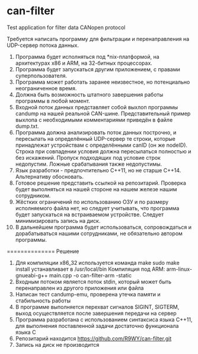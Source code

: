 # can-filter
Test application for filter data CANopen protocol

Требуется написать программу для фильтрации и перенаправления на UDP-сервер потока данных.

1. Программа будет исполняться под *nix-платформой, на архитектурах x86 и ARM, на 32-битных процессорах.
2. Программа будет запускаться другим приложением, с правами суперпользователя.
3. Программа может работать заранее неизвестное, но потенциально неограниченное время.
4. Должна быть возможность штатного завершения работы программы в любой момент.
5. Входной поток данных представляет собой выхлоп программы candump на нашей реальной CAN-шине. Представительный пример выхлопа с необходимыми комментариями приведён в файле dump.txt.
6. Программа должна анализировать поток данных построчно, и пересылать на определённый UDP-сервер те строки, которые принадлежат устройствам с определёнными canID (он же nodeID). Строка при совпадении условия должна пересылаться полностью и без искажений. Пропуск подходящих под условие строк недопустим. Ложные срабатывания также недопустимы.
7. Язык разработки - предпочтительно C++11, но не старше C++14. Альтернативу обосновать.
8. Готовое решение представить ссылкой на репозитарий. Проверка будет выполняться на нашей стороне на нашем железе нашим сотрудником.
9. Жёстких ограничений по использованию ОЗУ и по размеру исполняемого файла нет, но следует учитывать, что программа будет запускаться на встраиваемом устройстве. Следует минимизировать запись на диск.
10. В дальнейшем программа будет использоваться, сопровождаться и дорабатываться нашими сотрудниками, не обязательно автором программы.

==============
Решение

1.
   Для компиляции x86_32 используется команда make
   sudo make install устанавливает в /usr/local/bin
   Компиляция под ARM:  arm-linux-gnueabi-g++ main.cpp -o can-filter-arm -static
2. Входным потоком является поток stdin, который может быть перенаправлен из другого приложения или файла
3. Написан тест candump-emu, проверена утечка памяти и стабильность работы
4. В программе выполняется перехват сигналов SIGINT, SIGTERM, выход осуществляется после завершения передачи на сервер
7. Программа разработана с использованием синтаксиса языка С++11, для выполнения поставленной задачи достаточно функционала языка С
8. Репозитарий находится https://github.com/R9WY/can-filter.git
9. Запись на диск не производится

